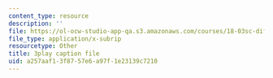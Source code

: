 ```yaml
---
content_type: resource
description: ''
file: https://ol-ocw-studio-app-qa.s3.amazonaws.com/courses/18-03sc-differential-equations-fall-2011/a257aaf13f8757e6a97f1e23139c7210_EWWw0jryj1A.vtt
file_type: application/x-subrip
resourcetype: Other
title: 3play caption file
uid: a257aaf1-3f87-57e6-a97f-1e23139c7210
---
```

